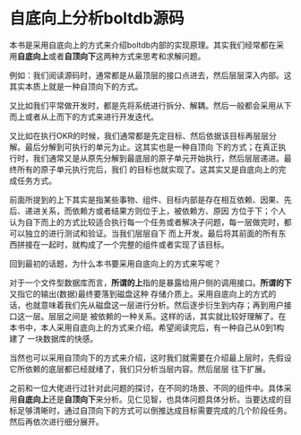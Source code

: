 # 自底向上分析boltdb源码

本书是采用自底向上的方式来介绍boltdb内部的实现原理。其实我们经常都在采用**自底向上**或者**自顶向下**这两种方式来思考和求解问题。

例如：我们阅读源码时，通常都是从最顶层的接口点进去，然后层层深入内部。这其实本质上就是一种自顶向下的方式。

又比如我们平常做开发时，都是先将系统进行拆分、解耦。然后一般都会采用从下而上或者从上而下的方式来进行开发迭代。

又比如在执行OKR的时候，我们通常都是先定目标、然后依据该目标再层层分解。最后分解到可执行的单元为止。这其实也是一种自顶向
下的方式；在真正执行时，我们通常又是从原先分解到最底层的原子单元开始执行，然后层层递进。最终所有的原子单元执行完后，我们
的目标也就实现了。这其实又是自底向上的完成任务方式。


前面所提到的上下其实是指某些事物、组件、目标内部是存在相互依赖、因果、先后、递进关系，而依赖方或者结果方则位于上，被依赖方、原因
方位于下；个人认为自下而上的方式比较适合执行每一个任务或者解决子问题，每一层做完时，都可以独立的进行测试和验证。当我们层层自下
而上开发。最后将其前面的所有东西拼接在一起时，就构成了一个完整的组件或者实现了该目标。

回到最初的话题，为什么本书要采用自底向上的方式来写呢？

对于一个文件型数据库而言，**所谓的上**指的是暴露给用户侧的调用接口。**所谓的下**又指它的输出(数据)最终要落到磁盘这种
存储介质上。采用自底向上的方式的话，也就意味着我们先从磁盘这一层进行分析。然后逐步衍生到内存；再到用户接口这一层。层层之间是
被依赖的一种关系。这样的话，其实就比较好理解了。在本书中，本人采用自底向上的方式来介绍。希望阅读完后，有一种自己从0到1构建了
一块数据库的快感。

当然也可以采用自顶向下的方式来介绍，这时我们就需要在介绍最上层时，先假设它所依赖的底层都已经就绪了，我们只分析当层内容。然后层层
往下扩展。

之前和一位大佬进行过针对此问题的探讨，在不同的场景、不同的组件中。具体采用**自底向上**还是**自顶向下**来分析。见仁见智，也具体问题具体分析。当要达成的目标足够清晰时，通过自顶向下的方式可以倒推达成目标需要完成的几个阶段任务。然后再依次进行细分展开。
